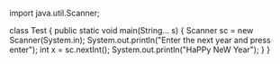import java.util.Scanner;

class Test
{
public static void main(String... s)
{
Scanner sc = new Scanner(System.in);
System.out.println("Enter the next year and press enter");
int x = sc.nextInt();
System.out.println("HaPPy NeW Year");
}
}
